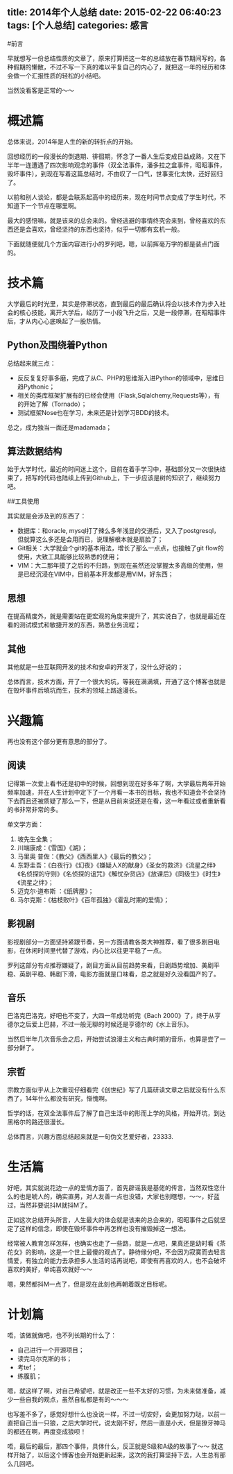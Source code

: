 title: 2014年个人总结
date: 2015-02-22 06:40:23
tags: [个人总结]
categories: 感言
---

#前言

早就想写一份总结性质的文章了，原来打算把这一年的总结放在春节期间写的，各种假期的懒散，不过不写一下真的难以平复自己的内心了，就把这一年的经历和体会做一个汇报性质的轻松的小结吧。

当然没看客是正常的～～

# 概述篇
总体来说，2014年是人生的新的转折点的开始。

回想经历的一段漫长的倒退期、徘徊期，怀念了一番人生后变成日益成熟，又在下半年一连遭遇了四次影响观念的事件（双全法事件，潘多拉之盒事件，昭昭事件，毁坏事件），到现在写着这篇总结时，不由叹了一口气，世事变化太快，还好回归了。

以前和别人谈论，都是会联系起高中的经历来，现在时间节点变成了学生时代，不知道下一个节点在哪里啊。

最大的感悟嘛，就是该来的总会来的。曾经逃避的事情终究会来到，曾经喜欢的东西还是会喜欢，曾经坚持的东西也坚持，似乎一切都有玄机一般。

下面就随便就几个方面内容进行小的罗列吧，嗯，以前挥毫万字的都是装点门面的。

# 技术篇

大学最后的时光里，其实是停滞状态，直到最后的最后确认将会以技术作为步入社会的核心技能，离开大学后，经历了一小段飞升之后，又是一段停滞，在昭昭事件后，才从内心心底唤起了一股热情。

## Python及围绕着Python

总结起来就三点：

+ 反反复复好事多磨，完成了从C、PHP的思维渐入进Python的领域中，思维日趋Pythonic；
+ 相关的类库框架扩展有的已经会使用（Flask,Sqlalchemy,Requests等），有的开始了解（Tornado）；
+ 测试框架Nose也在学习，未来还是计划学习BDD的技术。

总之，成为独当一面还是madamada；

## 算法数据结构

始于大学时代，最近的时间迷上这个，目前在着手学习中，基础部分又一次很快结束了，把写的代码也陆续上传到Github上，下一步应该是树的知识了，继续努力吧。

##工具使用

其实就是会涉及到的东西了：

+ 数据库：和oracle, mysql打了辣么多年浅显的交道后，又入了postgresql，但就算这么多还是会用而已，说理解根本就是扇脸了；
+ Git相关：大学就会个git的基本用法，增长了那么一点点，也接触了git flow的使用，大致工具能够比较熟悉的使用；
+ VIM：大二那年摸了之后的不归路，到现在虽然还没掌握太多高级的使用，但是已经沉浸在VIM中，目前基本开发都是用VIM，好东西；

## 思想

在提高精度外，就是需要站在更宏观的角度来提升了，其实说白了，也就是最近在看的测试模式和敏捷开发的东西，熟悉业务流程；

## 其他

其他就是一些互联网开发的技术和安卓的开发了，没什么好说的；

总体而言，技术方面，开了一个很大的坑，等我在满满填，开通了这个博客也就是在毁坏事件后填坑而生，技术的领域上路途漫长。


# 兴趣篇
再也没有这个部分更有意思的部分了。

## 阅读

记得第一次爱上看书还是初中的时候，回想到现在好多年了啊，大学最后两年开始频率加速，并在人生计划中定下了一个月看一本书的目标，我也不知道会不会坚持下去而且还被质疑了那么一下，但是从目前来说还是在看，这一年看过或者重新看的书非常非常的多。

单文学方面：

1. 坡先生全集；
2. 川端康成：《雪国》《湖》；
3. 马里奥 普佐：《教父》《西西里人》《最后的教父》；
4. 东野圭吾：《白夜行》《幻夜》《嫌疑人X的献身》《圣女的救济》《流星之绊》《名侦探的守则》《名侦探的诅咒》《解忧杂货店》《放课后》《同级生》《时生》《流星之绊》；
5. 迈克尔·道布斯 ：《纸牌屋》；
6. 马尔克斯：《枯枝败叶》《百年孤独》《霍乱时期的爱情》；

## 影视剧

影视剧部分一方面坚持紧跟节奏，另一方面请教各类大神推荐，看了很多剧目电影，在休闲时间里代替了游戏，内心比以往更平稳了一点。

罗列这部分有点推荐嫌疑了，剧目方面从目前趋势来看，日剧趋势增加、美剧平稳、英剧平稳、韩剧下滑，电影方面就是口味看，总之就是好久没看国产的了。

## 音乐

巴洛克巴洛克，好吧也不变了，大四一年成功听完《Bach 2000》了，终于从亨德尔之后爱上巴赫，不过一般无聊的时候还是亨德尔的《水上音乐》。

当然后半年几次音乐会之后，开始尝试浪漫主义和古典时期的音乐，也算是尝了一部分鲜了。

## 宗哲

宗教方面似乎从上次重现仔细看完《创世纪》写了几篇研读文章之后就没有什么东西了，14年什么都没有研究，惭愧啊。

哲学的话，在双全法事件后了解了自己生活中的形而上学的风格，开始开坑，到达黑格尔的路还很漫长。

总体而言，兴趣方面总结起来就是一句伪文艺爱好者，23333.

# 生活篇
好吧，其实就说花边一点的爱情方面了，首先辟谣我是基佬的传言，当然双性恋什么的也是唬人的，确实直男，对人友善一点也没错，大家也别瞎想，～～，好蓝过，当然非要说抖M就抖M了。

正如这次总结开头所言，人生最大的体会就是该来的总会来的，昭昭事件之后就坚定了这样的信念，即使在毁坏事件中再怎样也没有摧毁掉这一想法。

经常被人教育怎样怎样，也确实也走了一些路，就是一点吧，果真还是幼时看《茶花女》的影响，这是一个世上最傻的观点了。静待缘分吧，不会因为寂寞而去轻言情爱，有独立的能力去承担多人生活的话再说吧，即使有再喜欢的人，也不会破坏喜欢的美好，单纯喜欢就好～～

嗯，果然都抖M一点了，但是现在此刻也再朝着既定目标呢。

# 计划篇
唔，该做就做吧，也不列长期的什么了：

+ 自己进行一个开源项目；
+ 读完马尔克斯的书；
+ 考tef；
+ 练腹肌；

嗯，就这样了啊，对自己希望吧，就是改正一些不太好的习惯，为未来做准备，减少一些自我的观点，虽然自私都是有的～～～

也写差不多了，感觉好想什么也没说一样，不过一切安好，会更加努力哒，以前一直把自己当一只狼，之后大学时代，说太刚不好，然后一直是小犬，但是獠牙神马的都还在啊，再度变成狼呗！

唔，最后的最后，那四个事件，具体什么，反正就是S级和A级的故事了～～
就这样开始了，以后这个博客也会开始更新起来，这次的我打算坚持下去，人生总有那么几回吧。

